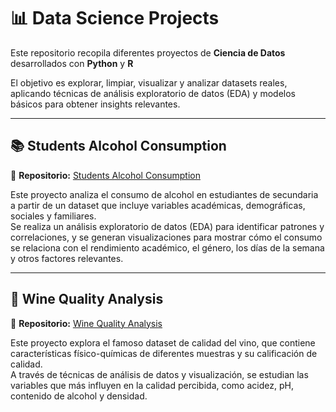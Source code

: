 # 📊 Data Science Projects

Este repositorio recopila diferentes proyectos de **Ciencia de Datos** desarrollados con **Python** y **R**

El objetivo es explorar, limpiar, visualizar y analizar datasets reales, aplicando técnicas de análisis exploratorio de datos (EDA) y modelos básicos para obtener insights relevantes.

---

## 📚 Students Alcohol Consumption  
🔗 **Repositorio:** [Students Alcohol Consumption](https://github.com/Jojans/Data-Science/tree/master/Students-alcohol-consumption)  

Este proyecto analiza el consumo de alcohol en estudiantes de secundaria a partir de un dataset que incluye variables académicas, demográficas, sociales y familiares.  
Se realiza un análisis exploratorio de datos (EDA) para identificar patrones y correlaciones, y se generan visualizaciones para mostrar cómo el consumo se relaciona con el rendimiento académico, el género, los días de la semana y otros factores relevantes.  

---

## 🍷 Wine Quality Analysis  
🔗 **Repositorio:** [Wine Quality Analysis](https://github.com/Jojans/Data-Science/tree/master/Wine-Quality)  

Este proyecto explora el famoso dataset de calidad del vino, que contiene características físico-químicas de diferentes muestras y su calificación de calidad.  
A través de técnicas de análisis de datos y visualización, se estudian las variables que más influyen en la calidad percibida, como acidez, pH, contenido de alcohol y densidad.  
